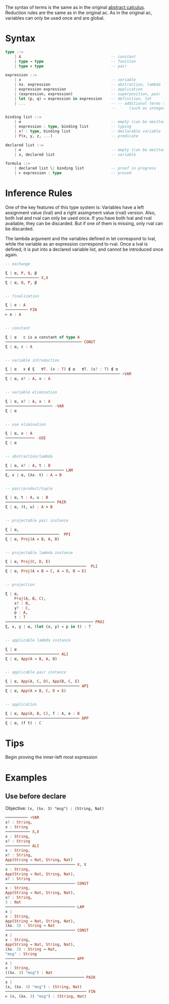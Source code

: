 The syntax of terms is the same as in the original [abstract calculus](https://github.com/MaiaVictor/abstract-calculus).
Reduction rules are the same as in the original ac.
As in the original ac, variables can only be used once and are global.

# Syntax

```haskell
type ::=
    | A                                        -- constant
    | type → type                              -- function
    | type ⨯ type                              -- pair

expression ::=
    | x                                        -- variable
    | λx. expression                           -- abstraction, lambda
    | expression expression                    -- application
    | (expression, expression)                 -- superposition, pair
    | let (p, q) = expression in expression    -- definition, let
    | ...                                      -- -- additional terms associated with type constants
                                               --      (such as integer literals associated with `Int`)

binding list ::=
    | ∅                                        -- empty (can be omitted)
    | expression : type, binding list          -- typing
    | x? : type, binding list                  -- declarable variable
    | P(x, y, z, ...)                          -- predicate

declared list ::=
    | ∅                                        -- empty (can be omitted)
    | x, declared list                         -- variable

formula ::=
    | declared list \| binding list            -- proof in progress
    | ⊢ expression : type                      -- proved
```

# Inference Rules

One of the key features of this type system is:
Variables have a left assignment value (lval) and a right assingment value (rval) version.
Also, both lval and rval can only be used once. If you have both lval and rval available,
they can be discarded. But if one of them is missing, only rval can be discarded.

The lambda argument and the variables defined in let correspond to lval, while the variable
as an expression correspond to rval. Once a lval is defined, it is put into a declared variable
list, and cannot be introduced once again.

```haskell
-- exchange

ξ | α, P, Q, β
─────────────── X,X
ξ | α, Q, P, β


-- finalization

ξ | e : A
────────── FIN
⊢ e : A


-- constant

ξ | α   c is a constant of type A
────────────────────────────────── CONST
ξ | α, c : A


-- variable introduction

ξ | α   x ∉ ξ   ∀T. (x : T) ∉ α   ∀T. (x? : T) ∉ α
─────────────────────────────────────────────────── +VAR
ξ | α, x? : A, x : A


-- variable elimination

ξ | α, x? : A, x : A
───────────────────── -VAR
ξ | α


-- use elimination

ξ | α, x : A
───────────── -USE
ξ | α


-- abstraction/lambda

ξ | α, x? : A, t : B
────────────────────────── LAM
ξ, x | α, (λx. t) : A → B


-- pair/product/tuple

ξ | α, t : A, u : B
────────────────────── PAIR
ξ | α, (t, u) : A ⨯ B


-- projectable pair instance

ξ | α,
────────────────────────  PPI
ξ | α, Proj(A ⨯ B, A, B)


-- projectable lambda instance

ξ | α, Proj(C, D, E)
────────────────────────────────────  PLI
ξ | α, Proj(A ⨯ B → C, A → D, B → E)


-- projection

ξ | α,
    Proj(A, B, C),
    x? : B,
    y? : C,
    p : A,
    t : T
─────────────────────────────────────── PROJ
ξ, x, y | α, (let (x, y) = p in t) : T


-- applicable lambda instance

ξ | α
──────────────────────── ALI
ξ | α, App(A → B, A, B)


-- applicable pair instance

ξ | α, App(A, C, D), App(B, C, E)
───────────────────────────────── API
ξ | α, App(A ⨯ B, C, D ⨯ E)


-- application

ξ | α, App(A, B, C), f : A, e : B
───────────────────────────────── APP
ξ | α, (f t) : C

```

# Tips
Begin proving the inner-left most expression

# Examples

## Use before declare
Objective: `(x, (λx. 3) "msg") : (String, Nat)`

```haskell
────────── +VAR
x? : String,
x : String
─────────── X,X
x : String,
x? : String
─────────── ALI
x : String,
x? : String,
App(String → Nat, String, Nat)
─────────────────────────────── X, X
x : String,
App(String → Nat, String, Nat),
x? : String
─────────────────────────────── CONST
x : String,
App(String → Nat, String, Nat),
x? : String,
3 : Nat
─────────────────────────────── LAM
x |
x : String,
App(String → Nat, String, Nat),
(λx. 3) : String → Nat
─────────────────────────────── CONST
x |
x : String,
App(String → Nat, String, Nat),
(λx. 3) : String → Nat,
"msg" : String
─────────────────────────────── APP
x |
x : String,
((λx. 3) "msg") : Nat
─────────────────────────────────── PAIR
x |
(x, (λx. 3) "msg") : (String, Nat)
──────────────────────────────────── FIN
⊢ (x, (λx. 3) "msg") : (String, Nat)
```
